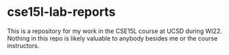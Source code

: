 # cse15l-lab-reports

This is a repository for my work in the CSE15L course at UCSD during WI22. Nothing in this repo is likely valuable to anybody besides me or the course instructors.
